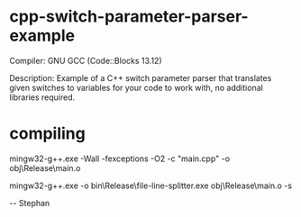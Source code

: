 # cpp-switch-parameter-parser-example
Compiler: GNU GCC (Code::Blocks 13.12)

Description: Example of a C++ switch parameter parser that translates given switches to variables for your code to work with, no additional libraries required.

# compiling
mingw32-g++.exe -Wall -fexceptions -O2  -c "main.cpp" -o obj\Release\main.o

mingw32-g++.exe -o bin\Release\file-line-splitter.exe obj\Release\main.o -s  

-- Stephan
